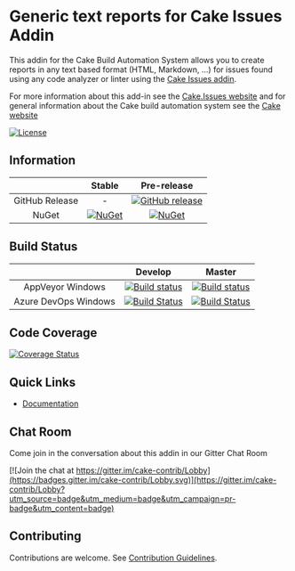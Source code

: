 # Generic text reports for Cake Issues Addin

This addin for the Cake Build Automation System allows you to create reports in any text based format (HTML, Markdown, ...)
for issues found using any code analyzer or linter using the [Cake Issues addin](https://github.com/cake-contrib/Cake.Issues).

For more information about this add-in see the [Cake.Issues website](https://cake-contrib.github.io/Cake.Issues.Website)
and for general information about the Cake build automation system see the [Cake website](http://cakebuild.net)

[![License](http://img.shields.io/:license-mit-blue.svg)](https://github.com/cake-contrib/Cake.Issues.Reporting.Generic/blob/feature/build/LICENSE)

## Information

| | Stable | Pre-release |
|:--:|:--:|:--:|
|GitHub Release|-|[![GitHub release](https://img.shields.io/github/release/cake-contrib/Cake.Issues.Reporting.Generic.svg)](https://github.com/cake-contrib/Cake.Issues.Reporting.Generic/releases/latest)|
|NuGet|[![NuGet](https://img.shields.io/nuget/v/Cake.Issues.Reporting.Generic.svg)](https://www.nuget.org/packages/Cake.Issues.Reporting.Generic)|[![NuGet](https://img.shields.io/nuget/vpre/Cake.Issues.Reporting.Generic.svg)](https://www.nuget.org/packages/Cake.Issues.Reporting.Generic)|

## Build Status

| | Develop | Master |
|:--:|:--:|:--:|
|AppVeyor Windows|[![Build status](https://ci.appveyor.com/api/projects/status/by753fqt03g301iy/branch/develop?svg=true)](https://ci.appveyor.com/project/cakecontrib/cake-issues-reporting-generic/branch/develop)|[![Build status](https://ci.appveyor.com/api/projects/status/by753fqt03g301iy/branch/master?svg=true)](https://ci.appveyor.com/project/cakecontrib/cake-issues-reporting-generic/branch/master)|
|Azure DevOps Windows|[![Build Status](https://dev.azure.com/cake-contrib/Cake.Issues.Reporting.Generic/_apis/build/status/cake-contrib.Cake.Issues.Reporting.Generic?branchName=develop&jobName=Windows)](https://dev.azure.com/cake-contrib/Cake.Issues.Reporting.Generic/_build/latest?definitionId=15&branchName=develop)|[![Build Status](https://dev.azure.com/cake-contrib/Cake.Issues.Reporting.Generic/_apis/build/status/cake-contrib.Cake.Issues.Reporting.Generic?branchName=master&jobName=Windows)](https://dev.azure.com/cake-contrib/Cake.Issues.Reporting.Generic/_build/latest?definitionId=15&branchName=master)|

## Code Coverage

[![Coverage Status](https://coveralls.io/repos/github/cake-contrib/Cake.Issues.Reporting.Generic/badge.svg?branch=develop)](https://coveralls.io/github/cake-contrib/Cake.Issues.Reporting.Generic?branch=develop)

## Quick Links

- [Documentation](https://cake-contrib.github.io/Cake.Issues.Website)

## Chat Room

Come join in the conversation about this addin in our Gitter Chat Room

[![Join the chat at https://gitter.im/cake-contrib/Lobby](https://badges.gitter.im/cake-contrib/Lobby.svg)](https://gitter.im/cake-contrib/Lobby?utm_source=badge&utm_medium=badge&utm_campaign=pr-badge&utm_content=badge)

## Contributing

Contributions are welcome. See [Contribution Guidelines](CONTRIBUTING.md).